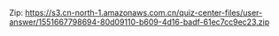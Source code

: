 Zip: https://s3.cn-north-1.amazonaws.com.cn/quiz-center-files/user-answer/1551667798694-80d09110-b609-4d16-badf-61ec7cc9ec23.zip